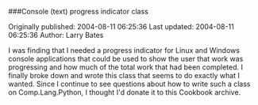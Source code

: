 ###Console (text) progress indicator class

Originally published: 2004-08-11 06:25:36
Last updated: 2004-08-11 06:25:36
Author: Larry Bates

I was finding that I needed a progress indicator for Linux and Windows console applications that could be used to show the user that work was progressing and how much of the total work that had been completed.  I finally broke down and wrote this class that seems to do exactly what I wanted.  Since I continue to see questions about how to write such a class on Comp.Lang.Python, I thought I'd donate it to this Cookbook archive.
